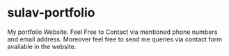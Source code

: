# sulav-portfolio
My portfolio Website. Feel Free to Contact via mentioned phone numbers and email address. Moreover feel free to send me queries via contact form available in the website.
<!-- 
<img src="./images/task-htmlCss.jpg" width="500" height="100">

![](./images/task-javascript.jpg) -->
